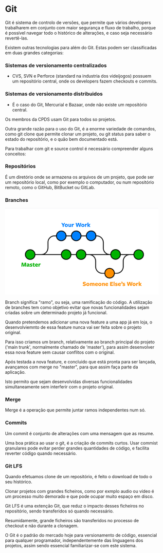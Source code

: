 
# Git

Git é sistema de controlo de versões, que permite que vários developers trabalharem em conjunto com maior segurança e fluxo de trabalho, porque é possível navegar todo o histórico de alterações, e caso seja necessário revertê-las.&#x20;

&#x20;Existem outras tecnologias para além do Git. Estas podem ser classificadas em duas grandes categorias:

### Sistemas de versionamento centralizados

* CVS, SVN e Perforce (standard na industria dos videijogos) possuem um repositório central, onde os developers fazem checkouts e commits.

### Sistemas de versionamento distribuidos&#x20;

* É o caso do Git, Mercurial e Bazaar, onde não existe um repositório central.

Os membros da CPDS usam Git para todos so projetos.

Outra grande razão para o uso do Git, é a enorme variedade de comandos, como git clone que permite clonar um projeto, ou git status para saber o estado do repositório, e o quão bem documentado está.   &#x20;

Para trabalhar com git e source control é necessário compreender alguns conceitos:&#x20;

### Repositórios&#x20;

É um diretório onde se armazena os arquivos de um projeto, que pode ser um repositório local, como por exemplo o computador, ou num repositório remoto, como o GitHub, BitBucket ou GitLab.   &#x20;

### Branches&#x20;



![](.gitbook/assets/branch.png)

Branch significa "ramo", ou seja, uma ramificação do código. A utilização de branches tem como objetivo evitar que novas funcionalidades sejam criadas sobre um determinado projeto já funcional.&#x20;

Quando pretendemos adicionar uma nova feature a uma app já em loja, o desenvolviemnto de essa feature nunca vai ser feita sobre o projeto original.

Para isso criamos um branch, relativamente ao branch principal do projeto ('main trunk', normalmente chamado de 'master'), para assim desenvolver essa nova feature sem causar conflitos com o original.

Após testada a nova feature, e concluido que está pronta para ser lançada, avançamos com merge no "master",  para que assim faça parte da aplicação.

Isto permito que sejam desenvolvidas diversas funcionalidades simultaneamente sem interferir com o projeto original.

### Merge

Merge é a operação que permite juntar ramos independentes num só.

### Commits

Um commit é conjunto de alterações com uma mensagem que as resume.

Uma boa prática ao usar o git, é a criação de commits curtos. Usar commist granulares pode evitar perder grandes quantidades de código, e facilita reverter código quando necessário.



### Git LFS

Quando efetuamos clone de um repositório, é feito o download de todo o seu histórico.

Clonar projetos com grandes ficheiros, como por exmplo audio ou vídeo é um processo muito demorado e que pode ocupar muito espaço em disco.

Git LFS é uma extençāo Git, que reduz o impacto desses ficheiros no repositório, sendo transferidos só quando necessário.

Resumidamente, grande ficheiros são transferidos no processo de checkout e não durante a clonagem.&#x20;

O Git é o padrão do mercado hoje para versionamento de código, essencial para qualquer programador, independentemente das linguagens dos projetos, assim sendo essencial familiarizar-se com este sistema.

